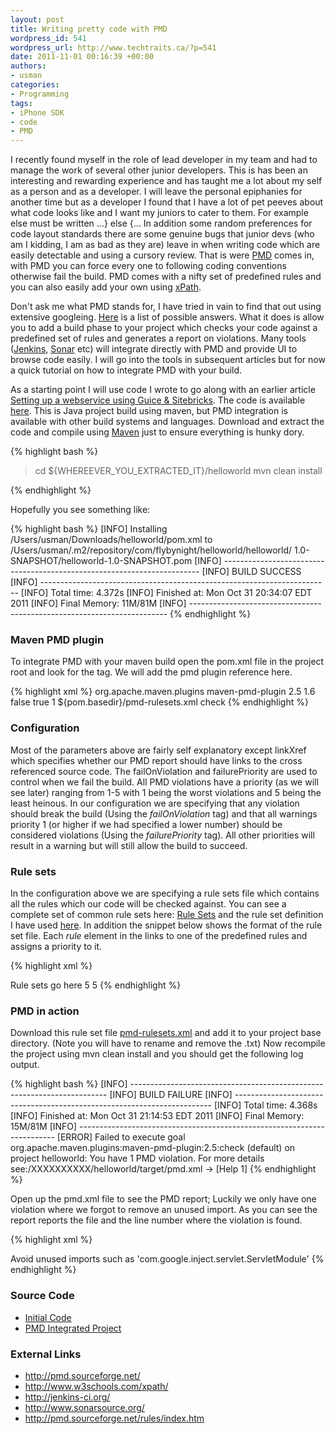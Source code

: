 ```yaml
--- 
layout: post
title: Writing pretty code with PMD
wordpress_id: 541
wordpress_url: http://www.techtraits.ca/?p=541
date: 2011-11-01 00:16:39 +00:00
authors: 
- usman
categories: 
- Programming
tags:
- iPhone SDK
- code
- PMD
---
```

I recently found myself in the role of lead developer in my team and had to manage the work of several other junior developers. This is has been an interesting and rewarding experience and has taught me a lot about my self as a person and as a developer. I will leave the personal epiphanies for another time but as a developer I found that I have a lot of pet peeves about what code looks like and I want my juniors to cater to them. For example else must be written ...} else {... In addition some random preferences for code layout standards there are some genuine bugs that junior devs (who am I kidding, I am as bad as they are) leave in when writing code which are easily detectable and using a cursory review. That is were <a href="http://pmd.sourceforge.net/" title="PMD">PMD</a> comes in, with PMD you can force every one to following coding conventions otherwise fail the build. PMD comes with a nifty set of predefined rules and you can also easily add your own using <a href="http://www.w3schools.com/xpath/" title="xPath" target="_blank">xPath</a>.

<!--more-->

Don't ask me what PMD stands for, I have tried in vain to find that out using extensive googleing. <a href="http://pmd.sourceforge.net/meaning.html" title="What does PMD Mean" target="_blank">Here</a> is a list of possible answers. What it does is allow you to add a build phase to your project which checks your code against a predefined set of rules and generates a report on violations. Many tools (<a href="http://jenkins-ci.org/" title="Jenkins" target="_blank">Jenkins</a>, <a href="http://www.sonarsource.org/" title="Sonar" target="_blank">Sonar</a> etc) will integrate directly with PMD and provide UI to browse code easily. I will go into the tools in subsequent articles but for now a quick tutorial on how to integrate PMD with your build. 


As a starting point I will use code I wrote to go along with an earlier article [Setting up a webservice using Guice & Sitebricks](/Programming/Java/2011/06/25/Setting-up-a-webservice-using-Guice-Sitebricks/). The code is available [here](https://github.com/techtraits/guice-server-example/tree/master/helloworld). This is Java project build using maven, but PMD integration is available with other build systems and languages. Download and extract the code and compile using <a href="http://maven.apache.org/ref/3.0/" title="Maven 3" target="_blank">Maven</a> just to ensure everything is hunky dory.  

{% highlight bash %}

> cd ${WHEREEVER_YOU_EXTRACTED_IT}/helloworld
> mvn clean install

{% endhighlight %}
&nbsp;



Hopefully you see something like:

{% highlight bash %}
[INFO] Installing /Users/usman/Downloads/helloworld/pom.xml to 
		/Users/usman/.m2/repository/com/flybynight/helloworld/helloworld/
		1.0-SNAPSHOT/helloworld-1.0-SNAPSHOT.pom
[INFO] ------------------------------------------------------------------------
[INFO] BUILD SUCCESS
[INFO] ------------------------------------------------------------------------
[INFO] Total time: 4.372s
[INFO] Finished at: Mon Oct 31 20:34:07 EDT 2011
[INFO] Final Memory: 11M/81M
[INFO] ------------------------------------------------------------------------
{% endhighlight %}
&nbsp;





<h3>Maven PMD plugin</h3>



To integrate PMD with your maven build open the pom.xml file in the project root and look for the <plugins> tag. We will add the pmd plugin reference here. 



{% highlight xml %}
<plugin>
	<groupId>org.apache.maven.plugins</groupId>
	<artifactId>maven-pmd-plugin</artifactId>
	<version>2.5</version>
	<configuration>
		<targetJdk>1.6</targetJdk>
		<linkXref>false</linkXref>
		<failOnViolation>true</failOnViolation>
		<failurePriority>1</failurePriority>
		<rulesets>
			<ruleset>${pom.basedir}/pmd-rulesets.xml</ruleset>
		</rulesets>
	</configuration>
	<executions>
		<execution>
			<goals>
				<goal>check</goal>
			</goals>
		</execution>
	</executions>
</plugin> 
{% endhighlight %}
&nbsp;



<h3>Configuration</h3>



Most of the parameters above are fairly self explanatory except linkXref which specifies whether our PMD report should have links to the cross referenced source code. The failOnViolation and  failurePriority are used to control when we fail the build. All PMD violations have a priority (as we will see later) ranging from 1-5 with 1 being the worst violations and 5 being the least heinous. In our configuration we are specifying that any violation should break the build (Using the <em>failOnViolation</em> tag) and that all warnings priority 1 (or higher if we had specified a lower number) should be considered violations (Using the <em>failurePriority</em> tag). All other priorities will result in a warning but will still allow the build to succeed. 



<h3>Rule sets</h3>

In the configuration above we are specifying a rule sets file which contains all the rules which our code will be checked against. You can see a complete set of common rule sets here: <a href="http://pmd.sourceforge.net/rules/index.html" title="Rule Sets" target="_blank">Rule Sets</a> and the rule set definition I have used [here]( /assets/pmd-rulesets.xml). In addition the snippet below shows the format of the rule set file. Each <em>rule</em> element in the links to one of the predefined rules and assigns a priority to it. 



{% highlight xml %}
<?xml version="1.0"?>
<ruleset name="PMD-Rules">
	<description>
		Rule sets go here
	</description>
	<rule ref="rulesets/basic.xml/BooleanInstantiation">
		<priority>5</priority>
	</rule> 
	<rule ref="rulesets/basic.xml/CollapsibleIfStatements">
		<priority>5</priority>
	</rule> 
</ruleset>
{% endhighlight %}
&nbsp;

<h3>PMD in action</h3>

Download this rule set file [pmd-rulesets.xml](/assets/pmd-rulesets.xml) and add it to your project base directory. (Note you will have to rename and remove the .txt) Now recompile the project using mvn clean install and you should get the following log output. 

{% highlight bash %}
[INFO] ------------------------------------------------------------------------
[INFO] BUILD FAILURE
[INFO] ------------------------------------------------------------------------
[INFO] Total time: 4.368s
[INFO] Finished at: Mon Oct 31 21:14:53 EDT 2011
[INFO] Final Memory: 15M/81M
[INFO] ------------------------------------------------------------------------
[ERROR] Failed to execute goal org.apache.maven.plugins:maven-pmd-plugin:2.5:check (default) 
		on project helloworld: You have 1 PMD violation. For more details 
		see:/XXXXXXXXXX/helloworld/target/pmd.xml -> [Help 1]
{% endhighlight %}
&nbsp;



Open up the pmd.xml file to see the PMD report; Luckily we only have one violation where we forgot to remove an unused import. As you can see the report reports the file and the line number where the violation is found. 

{% highlight xml %}
<?xml version="1.0" encoding="UTF-8"?>
<pmd version="4.2.5" timestamp="2011-10-31T21:14:52.771">
<file name="/Users/usman/Downloads/helloworld/src/main/java/com/flybynight/helloworld/GuiceCreator.java">
<violation beginline="7" endline="7" begincolumn="1" endcolumn="47" rule="UnusedImports" 
		ruleset="Import Statement Rules" package="com.flybynight.helloworld" 
		externalInfoUrl="http://pmd.sourceforge.net/rules/imports.html#UnusedImports" priority="1">
Avoid unused imports such as 'com.google.inject.servlet.ServletModule'
</violation>
</file>
</pmd>
{% endhighlight %}
&nbsp;

<h3>Source Code</h3>

* [Initial Code](https://github.com/techtraits/guice-server-example/tree/master/helloworld)
* [PMD Integrated Project](https://github.com/techtraits/pmd-example)

<h3>External Links</h3>

* <a href="http://pmd.sourceforge.net/" title="PMD">http://pmd.sourceforge.net/</a>
* <a href="http://www.w3schools.com/xpath/" title="XPath">http://www.w3schools.com/xpath/</a>
* <a href="http://jenkins-ci.org/" title="Jenkins" target="_blank">http://jenkins-ci.org/</a>
* <a href="http://www.sonarsource.org/" title="Sonar" target="_blank">http://www.sonarsource.org/</a>
* <a href="http://pmd.sourceforge.net/rules/index.htm" title="Rule Sets" target="_blank">http://pmd.sourceforge.net/rules/index.htm</a>









